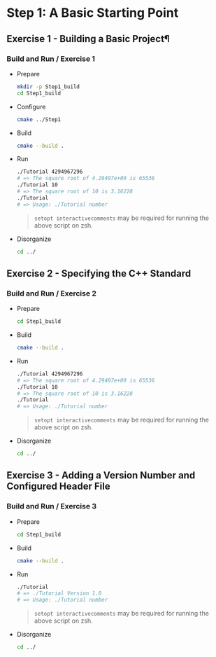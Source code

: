 # Step 1: A Basic Starting Point

## Exercise 1 - Building a Basic Project¶

### Build and Run / Exercise 1

- Prepare

    ```sh
    mkdir -p Step1_build
    cd Step1_build
    ```

- Configure

    ```sh
    cmake ../Step1
    ```

- Build

    ```sh
    cmake --build .
    ```

- Run

    ```sh
    ./Tutorial 4294967296
    # => The square root of 4.29497e+09 is 65536
    ./Tutorial 10
    # => The square root of 10 is 3.16228
    ./Tutorial
    # => Usage: ./Tutorial number
    ```

    > `setopt interactivecomments` may be required for running the above script on zsh.

- Disorganize

    ```sh
    cd ../
    ```

## Exercise 2 - Specifying the C++ Standard

### Build and Run / Exercise 2

- Prepare

    ```sh
    cd Step1_build
    ```

- Build

    ```sh
    cmake --build .
    ```

- Run

    ```sh
    ./Tutorial 4294967296
    # => The square root of 4.29497e+09 is 65536
    ./Tutorial 10
    # => The square root of 10 is 3.16228
    ./Tutorial
    # => Usage: ./Tutorial number
    ```

    > `setopt interactivecomments` may be required for running the above script on zsh.

- Disorganize

    ```sh
    cd ../
    ```

## Exercise 3 - Adding a Version Number and Configured Header File

### Build and Run / Exercise 3

- Prepare

    ```sh
    cd Step1_build
    ```

- Build

    ```sh
    cmake --build .
    ```

- Run

    ```sh
    ./Tutorial
    # => ./Tutorial Version 1.0
    # => Usage: ./Tutorial number
    ```

    > `setopt interactivecomments` may be required for running the above script on zsh.

- Disorganize

    ```sh
    cd ../
    ```
